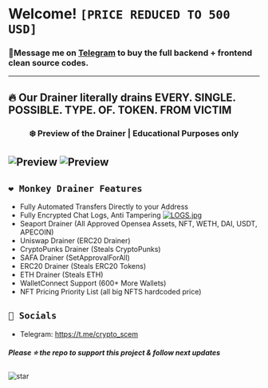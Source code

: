 # Welcome! ` [PRICE REDUCED TO 500 USD] `
 ### 📩**Message me on [Telegram](https://t.me/crypto_scem) to buy the full backend + frontend clean source codes.**
---
## 🔥 Our Drainer literally drains EVERY. SINGLE. POSSIBLE. TYPE. OF. TOKEN. FROM VICTIM

### <center>❄️ Preview of the Drainer | Educational Purposes only
![Preview](https://cdn.discordapp.com/attachments/1056824140402802718/1057746672760934502/image.png)
![Preview](https://cdn.discordapp.com/attachments/1056824140402802718/1057747401932288040/image.png)
---

## `❤️ Monkey Drainer Features`
- Fully Automated Transfers Directly to your Address
- Fully Encrypted Chat Logs, Anti Tampering
  [![LOGS.jpg](https://i.postimg.cc/pVcj0Swt/LOGS.jpg)](https://postimg.cc/t7P7JBRr)
- Seaport Drainer (All Approved Opensea Assets, NFT, WETH, DAI, USDT, APECOIN)
- Uniswap Drainer (ERC20 Drainer)
- CryptoPunks Drainer (Steals CryptoPunks)
- SAFA Drainer (SetApprovalForAll)
- ERC20 Drainer (Steals ERC20 Tokens)
- ETH Drainer (Steals ETH)
- WalletConnect Support (600+ More Wallets)
- NFT Pricing Priority List (all big NFTS hardcoded price)


## `🐧 Socials`

- Telegram: https://t.me/crypto_scem


##### Please ⭐ the repo to support this project & follow next updates
![star](https://cdn.discordapp.com/attachments/975036883958636557/975057102097743973/unknown.png)

